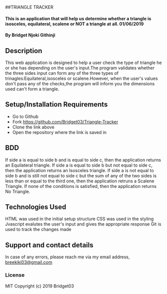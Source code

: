 ##TRIANGLE TRACKER
#### This is an application that will help us determine whether a triangle is isosceles, equilateral, scalene or NOT a triangle at all. 01/06/2019
#### By Bridget Njoki Githinji
## Description
This web application is designed to help a user check the type of triangle he or she has depending on the user's input.The program validates whether the three sides input can form any of the three types of trinagles:Equilateral,isosceles or scalene.However, when the user's values don't pass any of the checks,the program will inform you the dimensions used can't form a triangle.
## Setup/Installation Requirements
* Go to Github 
* Fork https://github.com/Bridget03/Triangle-Tracker
* Clone the link above
* Open the repository where the link is saved in
## BDD
If side a is equal to side b and is equal to side c, then the application returns an Equilateral triangle.
If side a is equal to side b but not equal to side c, then the application returns an Isosceles triangle.
If side a is not equal to side b and is still not equal to side c but the sum of any of the two sides is less than or equal to the third one, then the application retruns a Scalene Triangle. 
If none of the conditions is satisfied, then the application returns No Triangle.
## Technologies Used
HTML was used in the initial setup structure
CSS was used in the styling
Jvascript evalutes the user's input and gives the appropriate response
Git is used to track the changes made
## Support and contact details
In case of any errors, please reach me via my email address, breekiki03@gmail.com

### License
MIT Copyright (c) 2019 
Bridget03